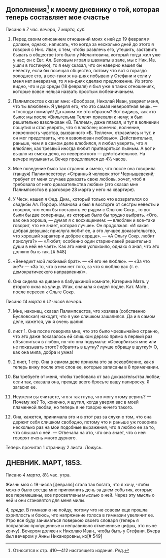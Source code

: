 ## Дополнения[^r1] к моему дневнику о той, которая теперь составляет мое счастье

[^r1]: Относятся к стр. 410—412 настоящего издания. *Ред.*

Писано в *7 час. вечера, 7 марта, суб.*

1. Перед своим описанием отношений моих к ней до 19 февраля я должен, однако, написать, что когда за несколько дней до этого я говорил с Ник. Иван, с тем, чтобы развлечь его, утешить, заставить бывать в обществе (это было у Мелантовича, который тогда жил уже у нас; он с Евг. Ал. Беловым играл в шахматы в зале, мы с Ник. Ив. ушли в гостиную), то я ему сказал, что он наверно нашел бы невесту, если бы посещал общество, потому что вот я гораздо холоднее его, а все-таки ж на-днях побываю у Стефани и если у меня нет аневризма, то я на-днях сделаю предложение. Из этого видно, что и до среды (18 февраля) я был уже в таких отношениях, которые вовсе нельзя назвать простым любезничаньем.

2. Палимпсестов сказал мне: «Вообрази, Николай Иван, уверяет меня, что ты влюблен». Я уверял его, что это самая невероятная вещь. — «Господи помилуй! Да каким же это образом? Вот видишь, как это было: мы после «Вильгельма Телля» приехали к нему; я был решительно взволнован «В. Теллем», даже плакал, и тут в волнении пошутил и стал уверять, что я влюблен; конечно, волнение, искренность чувства, вызванного «В. Теллем», отразились и тут, и он мог представить, что я взволнован любовью». Действительно, раньше, чем я в самом деле влюбился, я любил уверять, что я влюблен, как трезвый иногда любит притворяться пьяным. А вот и вышло из смеха дело, из невероятного — действительное. На вечере музыканты. Вечер продолжался до 4½ часов.

3. Мое поведение было так странно и смело, что после она говорила (танцуя) Палимпсестову: «Странный человек этот Чернышевский; требует от меня случаев доказать свою любовь, хочет, чтоб я требовала от него доказательства любви» (это сказал мне Палимпсестов в разговоре 28 марта у него на квартире).

4. У Чесн. нашел я Фед. Дим., который только что возвратился со свадьбы Ал. Порфир. Иванова и был в восторге от сестры невесты и говорил, что если бы поставить ее рядом с Ольгою Сокр., то вот были бы две соперницы, из которых было бы трудно выбрать. «Ого, как она хороша, — думал я с восхищением: — влюблен и все-таки говорит, что не знает, которая лучше». Он продолжал: «И какая добрая девушка; прислуга любит ее, а это лучшее доказательство, что хороший характер и доброе сердце». — «А Ольгу Сокр. любит прислуга?» — «Любит; особенно один старик-лакей решительно души в ней не чает». Как это меня успокоило, однако я знал, что это должно быть так. [# 548]

5. «Венедикт мой любимый брат». — «Я его не люблю». — «За что же?» — «За то, что в нем нет того, за что я люблю вас (т. е. демократического направления)».

6. Она сидела на диване в бабушкиной комнате, Катерина Матв. у второго окна на улицу. Итак, сначала я сидел подле. Кат. Матв., после пересел к Ольге Сокр.

Писано *14 марта в 12 часов вечера.*

7. Мне, наконец, сказал Палимпсестов, что хозяева (собственно Бусловская) находят, что я уже слишком зашалился. Да и в самом деле, кажется, уж я очень шалил.

8. лист 1. Она после говорила мне, что это было чрезвычайно странно, что это даже показалось ей слишком дерзко прямо в первый раз объясниться в любви, но что она подумала: «Оскорбиться мне или не показывать этого? обратить в шутку? лучше обращу в шутку!» О, как она мила, добра и умна!

9. 2 лист, 1 стр. Она в самом деле приняла это за оскорбление, как я теперь вижу после этих слов ее, которые записаны в 8 примечании.

10. Вы требуете от меня, чтобы требовала от вас доказательства любви; если так, сказала она, прежде всего бросьте вашу папироску. Я загасил ее.

11. Неужели вы считаете, что я так глупа, что могу этому верить? — Почему же? То, конечно, я шутил, когда уверял вас в моей пламенной любви, но теперь я не говорю ничего такого.

12. Она, кажется, принимала это и в этот раз за слухи о том, что она держит себя слишком свободно, потому что и раньше уж говорила несколько раз на мои подобные выражения, что я люблю ее за то, что слышал о ней. — Отвечала на это, что она знает, что о ней говорят очень много дурного.

Теперь прочитал 1 страницу 2 листа. Ложусь.

## ДНЕВНИК. МАРТ, 1853.

Писано *4 марта,* 8½ час. утра.

Жизнь моя с 19 числа \[февраля\] стала так богата, что я хочу, чтобы можно было всегда мне припомнить день за днем события, которые все перемешаны, все просветлены мыслью о ней. Через эту мысль о ней и они становятся для меня милы.

*4, среда.* В гимназию не пойду, потому что не совсем еще прошла охриплость и боюсь, что напряжение голоса в гимназии увеличит ее. Утро все буду заниматься поверкою своего словаря (теперь я поправляю пропущенные и неправильно отмеченные цифры, это ныне кончу). Вечером должен к Николаю Иван., чтобы быть у Стефани. Вчера был вечером у Анны Никаноровны, ко[# 549]